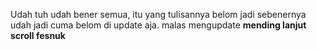 Udah tuh udah bener semua, itu yang tulisannya belom jadi sebenernya udah jadi cuma belom di update aja. malas mengupdate
**mending lanjut scroll fesnuk**
